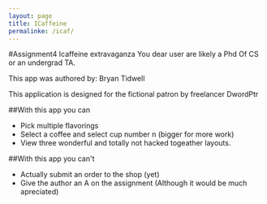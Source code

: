```yaml
---
layout: page
title: ICaffeine
permalinke: /icaf/
---
```


#Assignment4 Icaffeine extravaganza
You dear user are likely a Phd Of CS or an undergrad TA.

This app was authored by: Bryan Tidwell

This application is designed for the fictional patron by freelancer DwordPtr

##With this app you can
 * Pick multiple flavorings
 * Select a coffee and select cup number n (bigger for more work)
 * View three wonderful and totally not hacked togeather layouts.

##With this app you can't
 * Actually submit an order to the shop (yet)
 * Give the author an A on the assignment (Although it would be much apreciated)

